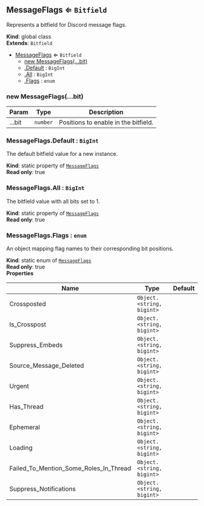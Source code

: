 <a name="MessageFlags"></a>

## MessageFlags ⇐ <code>Bitfield</code>
Represents a bitfield for Discord message flags.

**Kind**: global class  
**Extends**: <code>Bitfield</code>  

* [MessageFlags](#MessageFlags) ⇐ <code>Bitfield</code>
    * [new MessageFlags(...bit)](#new_MessageFlags_new)
    * [.Default](#MessageFlags.Default) : <code>BigInt</code>
    * [.All](#MessageFlags.All) : <code>BigInt</code>
    * [.Flags](#MessageFlags.Flags) : <code>enum</code>

<a name="new_MessageFlags_new"></a>

### new MessageFlags(...bit)

| Param | Type | Description |
| --- | --- | --- |
| ...bit | <code>number</code> | Positions to enable in the bitfield. |

<a name="MessageFlags.Default"></a>

### MessageFlags.Default : <code>BigInt</code>
The default bitfield value for a new instance.

**Kind**: static property of [<code>MessageFlags</code>](#MessageFlags)  
**Read only**: true  
<a name="MessageFlags.All"></a>

### MessageFlags.All : <code>BigInt</code>
The bitfield value with all bits set to 1.

**Kind**: static property of [<code>MessageFlags</code>](#MessageFlags)  
**Read only**: true  
<a name="MessageFlags.Flags"></a>

### MessageFlags.Flags : <code>enum</code>
An object mapping flag names to their corresponding bit positions.

**Kind**: static enum of [<code>MessageFlags</code>](#MessageFlags)  
**Read only**: true  
**Properties**

| Name | Type | Default |
| --- | --- | --- |
| Crossposted | <code>Object.&lt;string, bigint&gt;</code> | <code></code> | 
| Is_Crosspost | <code>Object.&lt;string, bigint&gt;</code> | <code></code> | 
| Suppress_Embeds | <code>Object.&lt;string, bigint&gt;</code> | <code></code> | 
| Source_Message_Deleted | <code>Object.&lt;string, bigint&gt;</code> | <code></code> | 
| Urgent | <code>Object.&lt;string, bigint&gt;</code> | <code></code> | 
| Has_Thread | <code>Object.&lt;string, bigint&gt;</code> | <code></code> | 
| Ephemeral | <code>Object.&lt;string, bigint&gt;</code> | <code></code> | 
| Loading | <code>Object.&lt;string, bigint&gt;</code> | <code></code> | 
| Failed_To_Mention_Some_Roles_In_Thread | <code>Object.&lt;string, bigint&gt;</code> | <code></code> | 
| Suppress_Notifications | <code>Object.&lt;string, bigint&gt;</code> | <code></code> | 

